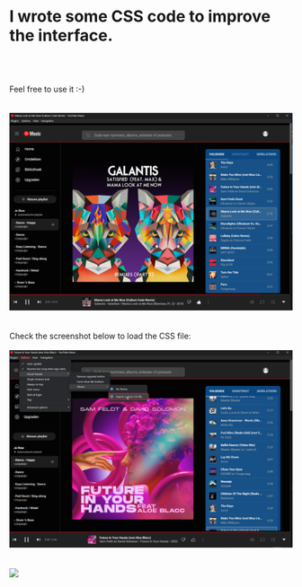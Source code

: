 # I wrote some CSS code to improve the interface.
<br>
<br>
<br>
Feel free to use it :-)
<br>
<br>
<br>
<img src="YouTubeMusic-wootje-edit.png"></img>
<br>
<br>
<br>
Check the screenshot below to load the CSS file:
<br>
<br>
<img src="HowToLoadCssFile.png"></img>
<br>
<br>
<br>
<img src="https://img.shields.io/github/downloads/wootje/youtube-music-css-file-for-better-interface/total.svg"></img>
